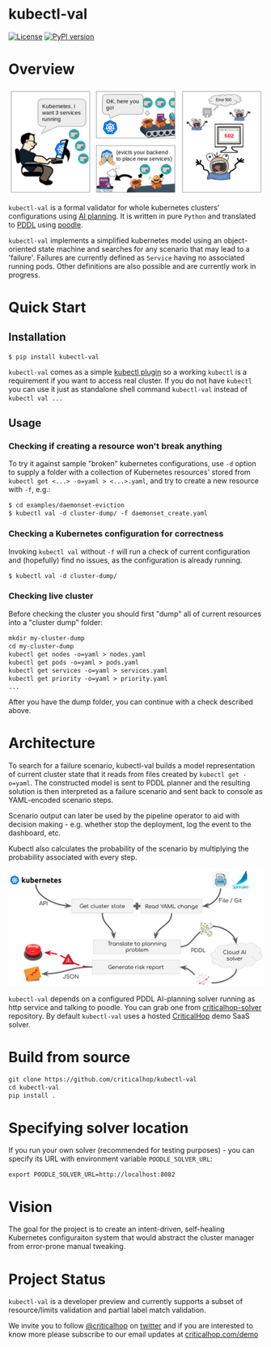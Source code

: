 # kubectl-val

[![License](https://img.shields.io/badge/License-Apache%202.0-blue.svg)](https://opensource.org/licenses/Apache-2.0) [![PyPI version](https://badge.fury.io/py/kubectl-val.svg)](https://badge.fury.io/py/kubectl-val)

# Overview

![kubernetes evicts](doc/img/kubernetes-evicts.png)

`kubectl-val` is a formal validator for whole kubernetes clusters' configurations using [AI planning](https://en.wikipedia.org/wiki/Automated_planning_and_scheduling). It is written in pure `Python` and translated to [PDDL](https://en.wikipedia.org/wiki/Planning_Domain_Definition_Language) using [poodle](https://github.com/criticalhop/poodle).

`kubectl-val` implements a simplified kubernetes model using an object-oriented state machine and searches for any scenario that may lead to a 'failure'. Failures are currently defined as `Service` having no associated running pods. Other definitions are also possible and are currently work in progress. 

# Quick Start

## Installation

    $ pip install kubectl-val

`kubectl-val` comes as a simple [kubectl plugin](https://kubernetes.io/docs/tasks/extend-kubectl/kubectl-plugins/) so a working `kubectl` is a requirement if you want to access real cluster. If you do not have `kubectl` you can use it just as standalone shell command `kubectl-val` instead of `kubectl val ...`

## Usage

### Checking if creating a resource won't break anything

To try it against sample "broken" kubernetes configurations, use `-d` option to supply a folder with a collection of Kubernetes resources' stored from `kubectl get <...> -o=yaml > <...>.yaml`, and try to create a new resource with `-f`, e.g.:

    $ cd examples/daemonset-eviction
    $ kubectl val -d cluster-dump/ -f daemonset_create.yaml
    
### Checking a Kubernetes configuration for correctness

Invoking `kubectl val` without `-f` will run a check of current configuration and (hopefully) find no issues, as the configuration is already running. 

    $ kubectl val -d cluster-dump/

### Checking live cluster

Before checking the cluster you should first "dump" all of current resources into a "cluster dump" folder:

```shell
mkdir my-cluster-dump
cd my-cluster-dump
kubectl get nodes -o=yaml > nodes.yaml
kubectl get pods -o=yaml > pods.yaml
kubectl get services -o=yaml > services.yaml
kubectl get priority -o=yaml > priority.yaml
...
```

After you have the dump folder, you can continue with a check described above.

# Architecture

To search for a failure scenario, kubectl-val builds a model representation of current cluster state that it reads from files created by `kubectl get -o=yaml`. The constructed model is sent to PDDL planner and the resulting solution is then interpreted as a failure scenario and sent back to console as YAML-encoded scenario steps.

Scenario output can later be used by the pipeline operator to aid with decision making - e.g. whether stop the deployment, log the event to the dashboard, etc.

Kubectl also calculates the probability of the scenario by multiplying the probability associated with every step.

![kubectl-val architecture](doc/img/architecture.png)

`kubectl-val` depends on a configured PDDL AI-planning solver running as http service and talking to poodle. You can grab one from [criticalhop-solver](https://github.com/criticalhop/criticalhop-solver) repository. By default `kubectl-val` uses a hosted [CriticalHop](https://www.criticalhop.com/) demo SaaS solver.

# Build from source

```shell
git clone https://github.com/criticalhop/kubectl-val
cd kubectl-val
pip install .
```

# Specifying solver location

If you run your own solver (recommended for testing purposes) - you can specify its URL with environment variable `POODLE_SOLVER_URL`:

```shell
export POODLE_SOLVER_URL=http://localhost:8082
```

# Vision

The goal for the project is to create an intent-driven, self-healing Kubernetes configuraiton system that would abstract the cluster manager from error-prone manual tweaking.

# Project Status

`kubectl-val` is a developer preview and currently supports a subset of resource/limits validation and partial label match validation.

We invite you to follow [@criticalhop](https://twitter.com/criticalhop) on [twitter](https://twitter.com/criticalhop) and if you are interested to know more please subscribe to our email updates at [criticalhop.com/demo](https://www.criticalhop.com/demo)
